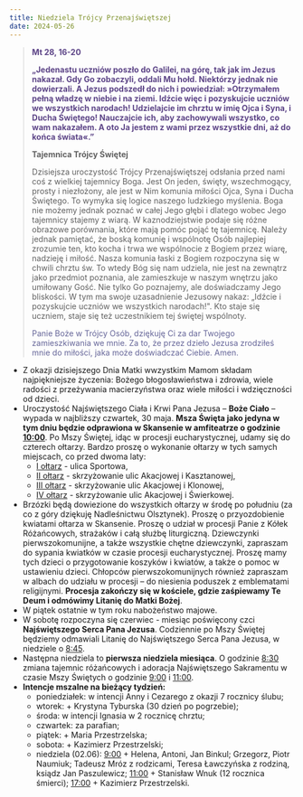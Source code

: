 ```yaml
---
title: Niedziela Trójcy Przenajświętszej
date: 2024-05-26
---
```


> **<span style="color: #5D4587;">Mt 28, 16-20 </span>**
>
> **<span style="color: #5D4587;">„Jedenastu uczniów poszło do Galilei, na górę, tak jak im Jezus nakazał. Gdy Go zobaczyli, oddali Mu hołd. Niektórzy jednak nie dowierzali. A Jezus podszedł do nich i powiedział: »Otrzymałem pełną władzę w niebie i na ziemi. Idźcie więc i pozyskujcie uczniów we wszystkich narodach! Udzielajcie im chrztu w imię Ojca i Syna, i Ducha Świętego! Nauczajcie ich, aby zachowywali wszystko, co wam nakazałem. A oto Ja jestem z wami przez wszystkie dni, aż do końca świata«.”</span>**
>
>
>
> **Tajemnica Trójcy Świętej**
>
> Dzisiejsza uroczystość Trójcy Przenajświętszej odsłania przed nami coś z wielkiej tajemnicy Boga. Jest On jeden, święty, wszechmogący, prosty i niezłożony, ale jest w Nim komunia miłości Ojca, Syna i Ducha Świętego. To wymyka się logice naszego ludzkiego myślenia. Boga nie możemy jednak poznać w całej Jego głębi i dlatego wobec Jego tajemnicy stajemy z wiarą. W kaznodziejstwie podaje się różne obrazowe porównania, które mają pomóc pojąć tę tajemnicę. Należy jednak pamiętać, że boską komunię i wspólnotę Osób najlepiej zrozumie ten, kto kocha i trwa we wspólnocie z Bogiem przez wiarę, nadzieję i miłość. Nasza komunia łaski z Bogiem rozpoczyna się w chwili chrztu św. To wtedy Bóg się nam udziela, nie jest na zewnątrz jako przedmiot poznania, ale zamieszkuje w naszym wnętrzu jako umiłowany Gość. Nie tylko Go poznajemy, ale doświadczamy Jego bliskości. W tym ma swoje uzasadnienie Jezusowy nakaz: „Idźcie i pozyskujcie uczniów we wszystkich narodach!". Kto staje się uczniem, staje się też uczestnikiem tej świętej wspólnoty.
>
> <span style="color: #666699;">Panie Boże w Trójcy Osób, dziękuję Ci za dar Twojego zamieszkiwania we mnie. Za to, że przez dzieło Jezusa zrodziłeś mnie do miłości, jaka może doświadczać Ciebie. Amen.
> &nbsp;

- Z okazji dzisiejszego Dnia Matki wwzystkim Mamom składam najpiękniejsze życzenia: Bożego błogosławieństwa i zdrowia, wiele radości z przeżywania macierzyństwa oraz wiele miłości i wdzięczności od dzieci.
- Uroczystość Najświętszego Ciała i Krwi Pana Jezusa – **Boże Ciało** – wypada w najbliższy czwartek, 30 maja. **Msza Święta jako jedyna w tym dniu będzie odprawiona w Skansenie w amfiteatrze o godzinie <u>10:00</u>**. Po Mszy Świętej, idąc w procesji eucharystycznej, udamy się do czterech ołtarzy. Bardzo proszę o wykonanie ołtarzy w tych samych miejscach, co przed dwoma laty:
  - <u>I ołtarz</u> - ulica Sportowa,
  - <u>II ołtarz</u> - skrzyżowanie ulic Akacjowej i Kasztanowej,
  - <u>III ołtarz</u> - skrzyżowanie ulic Akacjowej i Klonowej,
  - <u>IV ołtarz</u> - skrzyżowanie ulic Akacjowej i Świerkowej.
- Brzózki będą dowiezione do wszystkich ołtarzy w środę po południu (za co z góry dziękuję Nadleśnictwu Olsztynek). Proszę o przyozdobienie kwiatami ołtarza w Skansenie. Proszę o udział w procesji Panie z Kółek Różańcowych, strażaków i całą służbę liturgiczną. Dziewczynki pierwszokomunijne, a także wszystkie chętne dziewczynki, zapraszam do sypania kwiatków w czasie procesji eucharystycznej. Proszę mamy tych dzieci o przygotowanie koszyków i kwiatów, a także o pomoc w ustawieniu dzieci. Chłopców pierwszokomunijnych również zapraszam w albach do udziału w procesji – do niesienia poduszek z emblematami religijnymi. **Procesja zakończy się w kościele, gdzie zaśpiewamy Te Deum i odmówimy Litanię do Matki Bożej**.
- W piątek ostatnie w tym roku nabożeństwo majowe.
- W sobotę rozpoczyna się czerwiec - miesiąc poświęcony czci **Najświętszego Serca Pana Jezusa**. Codziennie po Mszy Świętej będziemy odmawiali Litanię do Najświętszego Serca Pana Jezusa, w niedziele o <u>8:45</u>.
- Następna niedziela to **pierwsza niedziela miesiąca**. O godzinie <u>8:30</u> zmiana tajemnic różańcowych i adoracja Najświętszego Sakramentu w czasie Mszy Świętych o godzinie <u>9:00</u> i <u>11:00</u>.
- **Intencje mszalne na bieżący tydzień:**
  - poniedziałek: w intencji Anny i Cezarego z okazji 7 rocznicy ślubu;
  - wtorek: + Krystyna Tyburska (30 dzień po pogrzebie);
  - środa: w intencji Ignasia w 2 rocznicę chrztu;
  - czwartek: za parafian;
  - piątek: + Maria Przestrzelska;
  - sobota: + Kazimierz Przestrzelski;
  - niedziela (02.06): <u>9:00</u> + Helena, Antoni, Jan Binkul; Grzegorz, Piotr Naumiuk; Tadeusz Mróz z rodzicami, Teresa Ławczyńska z rodziną, ksiądz Jan Paszulewicz; <u>11:00</u> + Stanisław Wnuk (12 rocznica śmierci); <u>17:00</u> + Kazimierz Przestrzelski.



